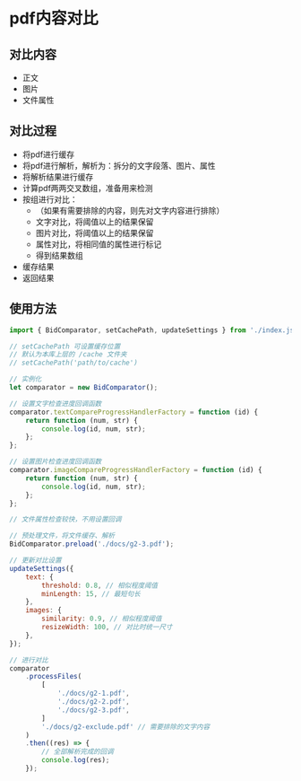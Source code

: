 # pdf内容对比

## 对比内容

- 正文
- 图片
- 文件属性

## 对比过程

- 将pdf进行缓存
- 将pdf进行解析，解析为：拆分的文字段落、图片、属性
- 将解析结果进行缓存
- 计算pdf两两交叉数组，准备用来检测
- 按组进行对比：
  - （如果有需要排除的内容，则先对文字内容进行排除）
  - 文字对比，将阈值以上的结果保留
  - 图片对比，将阈值以上的结果保留
  - 属性对比，将相同值的属性进行标记
  - 得到结果数组
- 缓存结果
- 返回结果

## 使用方法

```js
import { BidComparator, setCachePath, updateSettings } from './index.js';

// setCachePath 可设置缓存位置
// 默认为本库上层的 /cache 文件夹
// setCachePath('path/to/cache')

// 实例化
let comparator = new BidComparator();

// 设置文字检查进度回调函数
comparator.textCompareProgressHandlerFactory = function (id) {
    return function (num, str) {
        console.log(id, num, str);
    };
};

// 设置图片检查进度回调函数
comparator.imageCompareProgressHandlerFactory = function (id) {
    return function (num, str) {
        console.log(id, num, str);
    };
};

// 文件属性检查较快，不用设置回调

// 预处理文件，将文件缓存、解析
BidComparator.preload('./docs/g2-3.pdf');

// 更新对比设置
updateSettings({
    text: {
        threshold: 0.8, // 相似程度阈值
        minLength: 15, // 最短句长
    },
    images: {
        similarity: 0.9, // 相似程度阈值
        resizeWidth: 100, // 对比时统一尺寸
    },
});

// 进行对比
comparator
    .processFiles(
        [
            './docs/g2-1.pdf',
            './docs/g2-2.pdf',
            './docs/g2-3.pdf',
        ]
        './docs/g2-exclude.pdf' // 需要排除的文字内容
    )
    .then((res) => {
        // 全部解析完成的回调
        console.log(res);
    });
```
